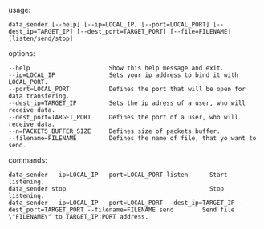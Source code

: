 usage: 
    
    data_sender [--help] [--ip=LOCAL_IP] [--port=LOCAL_PORT] [--dest_ip=TARGET_IP] [--dest_port=TARGET_PORT] [--file=FILENAME] [listen/send/stop]

options:

    --help                      Show this help message and exit.
    --ip=LOCAL_IP               Sets your ip address to bind it with LOCAL_PORT.
    --port=LOCAL_PORT           Defines the port that will be open for data transfering.
    --dest_ip=TARGET_IP         Sets the ip adress of a user, who will receive data.
    --dest_port=TARGET_PORT     Defines the port of a user, who will receive data.
    --n=PACKETS_BUFFER_SIZE     Defines size of packets buffer.
    --filename=FILENAME         Defines the name of file, that yo want to send.
commands:
    
    data_sender --ip=LOCAL_IP --port=LOCAL_PORT listen      Start listening.
    data_sender stop                                        Stop listening.
    data_sender --ip=LOCAL_IP --port=LOCAL_PORT --dest_ip=TARGET_IP --dest_port=TARGET_PORT --filename=FILENAME send        Send file \"FILENAME\" to TARGET_IP:PORT address.
